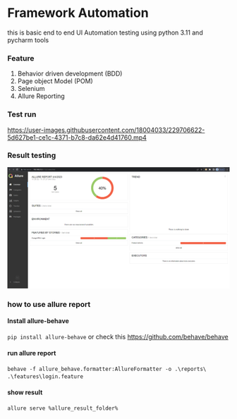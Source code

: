 # Framework Automation 

this is basic end to end UI Automation testing using python 3.11 and pycharm tools

### Feature
1. Behavior driven development (BDD)
2. Page object Model (POM)
3. Selenium
4. Allure Reporting


### Test run
https://user-images.githubusercontent.com/18004033/229706622-5d627be1-ce1c-4371-b7c8-da62e4d41760.mp4



### Result testing 

![img.png](img.png)


### how to use allure report

#### Install allure-behave

`pip install allure-behave` or check this https://github.com/behave/behave 

#### run allure report

`behave -f allure_behave.formatter:AllureFormatter -o .\reports\ .\features\login.feature`

#### show result

`allure serve %allure_result_folder%`
